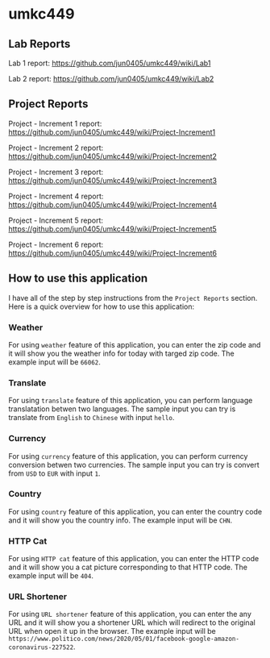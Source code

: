 # umkc449

## Lab Reports
Lab 1 report: https://github.com/jun0405/umkc449/wiki/Lab1

Lab 2 report: https://github.com/jun0405/umkc449/wiki/Lab2

## Project Reports
Project - Increment 1 report: https://github.com/jun0405/umkc449/wiki/Project-Increment1

Project - Increment 2 report: https://github.com/jun0405/umkc449/wiki/Project-Increment2

Project - Increment 3 report: https://github.com/jun0405/umkc449/wiki/Project-Increment3

Project - Increment 4 report: https://github.com/jun0405/umkc449/wiki/Project-Increment4

Project - Increment 5 report: https://github.com/jun0405/umkc449/wiki/Project-Increment5

Project - Increment 6 report: https://github.com/jun0405/umkc449/wiki/Project-Increment6

## How to use this application
I have all of the step by step instructions from the `Project Reports` section. Here is a quick overview for how to use this application:

### Weather
For using `weather` feature of this application, you can enter the zip code and it will show you the weather info for today with targed zip code. The example input will be `66062`.

### Translate
For using `translate` feature of this application, you can perform language translatation betwen two languages. The sample input you can try is translate from `English` to `Chinese` with input `hello`.

### Currency
For using `currency` feature of this application, you can perform currency conversion betwen two currencies. The sample input you can try is convert from `USD` to `EUR` with input `1`.

### Country
For using `country` feature of this application, you can enter the country code and it will show you the country info. The example input will be `CHN`.

### HTTP Cat
For using `HTTP cat` feature of this application, you can enter the HTTP code and it will show you a cat picture corresponding to that HTTP code. The example input will be `404`.

### URL Shortener
For using `URL shortener` feature of this application, you can enter the any URL and it will show you a shortener URL which will redirect to the original URL when open it up in the browser. The example input will be `https://www.politico.com/news/2020/05/01/facebook-google-amazon-coronavirus-227522`.

